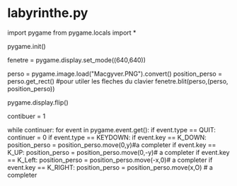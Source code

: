 # labyrinthe.py

import pygame
from pygame.locals import *

pygame.init()

fenetre = pygame.display.set_mode((640,640))

perso = pygame.image.load("Macgyver.PNG").convert()
position_perso = perso.get_rect() #pour utiler les fleches du clavier
fenetre.blit(perso,(perso, position_perso))

pygame.display.flip()

contibuer = 1

while continuer:
    for event in pygame.event.get():
        if event.type == QUIT:
            continuer = 0
        if event.type == KEYDOWN:
            if event.key == K_DOWN:
                position_perso = position_perso.move(0,y)#a completer
            if event.key == K_UP:
                position_perso = position_perso.move(0,-y)# a completer
            if event.key == K_Left:
                position_perso = position_perso.move(-x,0)# a completer
            if event.key == K_RIGHT:
                position_perso = position_perso.move(x,O) # a completer

